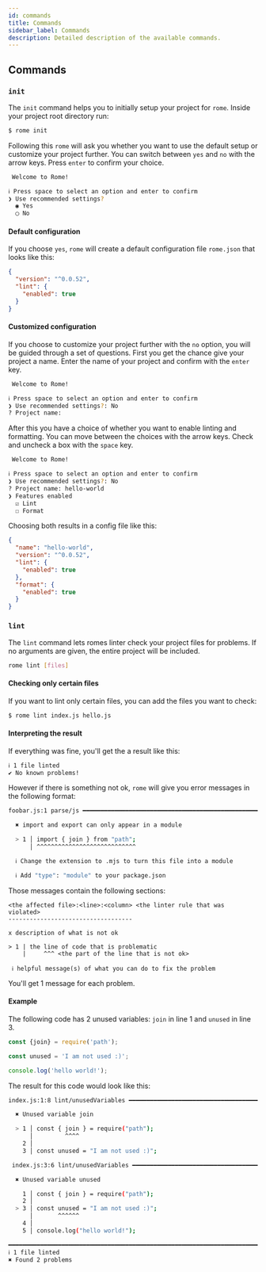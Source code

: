 ```yaml
---
id: commands
title: Commands
sidebar_label: Commands
description: Detailed description of the available commands.
---
```


## Commands

### `init`

The `init` command helps you to initially setup your project for `rome`. Inside your project root directory run:

```bash
$ rome init
```

Following this `rome` will ask you whether you want to use the default setup or customize your project further. You can switch between `yes` and `no` with the arrow keys. Press `enter` to confirm your choice.

```bash
 Welcome to Rome!

ℹ Press space to select an option and enter to confirm
❯ Use recommended settings?
  ◉ Yes
  ◯ No
```

#### Default configuration

If you choose `yes`, `rome` will create a default configuration file `rome.json` that looks like this:

```json
{
  "version": "^0.0.52",
  "lint": {
    "enabled": true
  }
}
```

#### Customized configuration

If you choose to customize your project further with the `no` option, you will be guided through a set of questions. First you get the chance give your project a name. Enter the name of your project and confirm with the `enter` key.

```bash
 Welcome to Rome!

ℹ Press space to select an option and enter to confirm
❯ Use recommended settings?: No
? Project name:
```

After this you have a choice of whether you want to enable linting and formatting. You can move between the choices with the arrow keys. Check and uncheck a box with the `space` key.

```bash
 Welcome to Rome!

ℹ Press space to select an option and enter to confirm
❯ Use recommended settings?: No
? Project name: hello-world
❯ Features enabled
  ☑ Lint
  ☐ Format
```

Choosing both results in a config file like this:

```json
{
  "name": "hello-world",
  "version": "^0.0.52",
  "lint": {
    "enabled": true
  },
  "format": {
    "enabled": true
  }
}
```

### `lint`

The `lint` command lets romes linter check your project files for problems. If no arguments are given, the entire project will be included.

```bash
rome lint [files]
```

#### Checking only certain files

If you want to lint only certain files, you can add the files you want to check:

```bash
$ rome lint index.js hello.js
```

#### Interpreting the result

If everything was fine, you'll get the a result like this:

```bash
ℹ 1 file linted
✔ No known problems!
```

However if there is something not ok, `rome` will give you error messages in the following format:

```bash
foobar.js:1 parse/js ━━━━━━━━━━━━━━━━━━━━━━━━━━━━━━━━━━━━━━━━━━━━━━━━━━━━━━━━━━━━━━━━━━━━━━━━━━

  ✖ import and export can only appear in a module

  > 1 │ import { join } from "path";
      │ ^^^^^^^^^^^^^^^^^^^^^^^^^^^^

  ℹ Change the extension to .mjs to turn this file into a module

  ℹ Add "type": "module" to your package.json
```

Those messages contain the following sections:

```
<the affected file>:<line>:<column> <the linter rule that was violated>
-----------------------------------

x description of what is not ok

> 1 | the line of code that is problematic
    |     ^^^ <the part of the line that is not ok>

 ℹ helpful message(s) of what you can do to fix the problem
```

You'll get 1 message for each problem.

#### Example

The following code has 2 unused variables: `join` in line 1 and `unused` in line 3.

```js
const {join} = require('path');

const unused = 'I am not used :)';

console.log('hello world!');
```

The result for this code would look like this:

```bash
index.js:1:8 lint/unusedVariables ━━━━━━━━━━━━━━━━━━━━━━━━━━━━━━━━━━━━━━━━━━━━━━━━━━━━━━━━━━━━━━━━━━━━━━━━━━━━━━━━━━━━━━━━━━━━━━━━━━━━━━━━

  ✖ Unused variable join

  > 1 │ const { join } = require("path");
      │         ^^^^
    2 │
    3 │ const unused = "I am not used :)";

 index.js:3:6 lint/unusedVariables ━━━━━━━━━━━━━━━━━━━━━━━━━━━━━━━━━━━━━━━━━━━━━━━━━━━━━━━━━━━━━━━━━━━━━━━━━━━━━━━━━━━━━━━━━━━━━━━━━━━━━━━━

  ✖ Unused variable unused

    1 │ const { join } = require("path");
    2 │
  > 3 │ const unused = "I am not used :)";
      │       ^^^^^^
    4 │
    5 │ console.log("hello world!");

━━━━━━━━━━━━━━━━━━━━━━━━━━━━━━━━━━━━━━━━━━━━━━━━━━━━━━━━━━━━━━━━━━━━━━━━━━━━━━━━━━━━━━━━━━━━━━━━━━━━━━━━━━━━━━━━━━━━━━━━━━━━━━━━━━━━━━━━━━━━━━━━━━━━━━━━━━━━━━━━━━━━━━━━━━━━━━━━━━━━━━━━━
ℹ 1 file linted
✖ Found 2 problems
```
